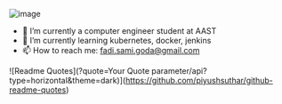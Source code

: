 ![image](https://user-images.githubusercontent.com/71595290/235447913-9a589668-74da-4146-aaf0-434779ed37e3.png)

- 🔭 I’m currently a computer engineer student at AAST
- 🌱 I’m currently learning kubernetes, docker, jenkins
- 📫 How to reach me: fadi.sami.goda@gmail.com

![Readme Quotes](?quote=Your Quote parameter/api?type=horizontal&theme=dark)](https://github.com/piyushsuthar/github-readme-quotes)

<!--
**Fady120/Fady120** is a ✨ _special_ ✨![Uploading image.png…]() repository because its `README.md` (this file) appears on your GitHub profile.

Here are some ideas to get you started:

- 🔭 I’m currently a ...
- 🌱 I’m currently learning ...
- 👯 I’m looking to collaborate on ...
- 🤔 I’m looking for help with ...
- 💬 Ask me about ...
- 📫 How to reach me: fadi.sami.goda@gmail.com
- 😄 Pronouns: ...
- ⚡ Fun fact: ...
-->
